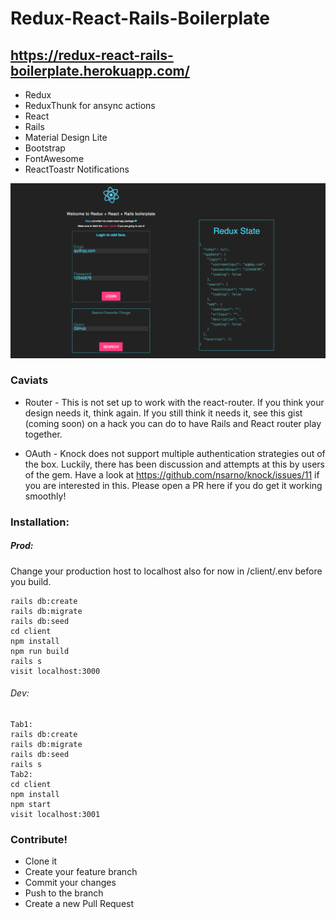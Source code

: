 # Redux-React-Rails-Boilerplate
## https://redux-react-rails-boilerplate.herokuapp.com/

* Redux
* ReduxThunk for ansync actions
* React
* Rails 
* Material Design Lite
* Bootstrap
* FontAwesome
* ReactToastr Notifications

![Screenshot](screenshot.png)

### Caviats
* Router - This is not set up to work with the react-router. If you think
your design needs it, think again. If you still think it needs it,
see this gist (coming soon) on a hack you can do to have Rails
and React router play together.

* OAuth - Knock does not support multiple authentication  strategies out
of the box. Luckily, there has been discussion and attempts at this by
users of the gem. Have a look at https://github.com/nsarno/knock/issues/11
if you are interested in this. Please open a PR here if you do get it working
smoothly!

### Installation:

##### Prod:
Change your production host to localhost also for now in /client/.env before you build.
```
rails db:create
rails db:migrate
rails db:seed
cd client
npm install
npm run build
rails s
visit localhost:3000
```

###### Dev:
```
Tab1:
rails db:create
rails db:migrate
rails db:seed
rails s
Tab2:
cd client
npm install
npm start
visit localhost:3001
```

### Contribute!
* Clone it
* Create your feature branch
* Commit your changes
* Push to the branch
* Create a new Pull Request
